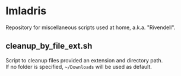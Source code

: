 # Imladris
Repository for miscellaneous scripts used at home, a.k.a. "Rivendell".

## cleanup_by_file_ext.sh
Script to cleanup files provided an extension and directory path.<br/>
If no folder is specified, `~/Downloads` will be used as default.

